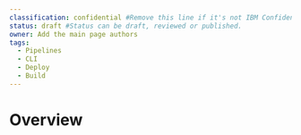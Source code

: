```yaml
---
classification: confidential #Remove this line if it's not IBM Confidential.
status: draft #Status can be draft, reviewed or published. 
owner: Add the main page authors
tags:
  - Pipelines
  - CLI
  - Deploy
  - Build
---
```

# Overview